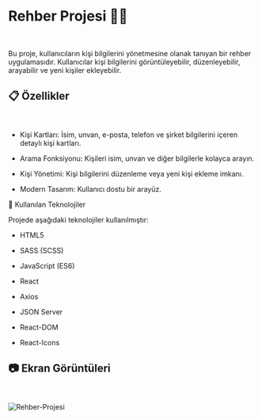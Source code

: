 
# Rehber Projesi 📇✨
<br/>

Bu proje, kullanıcıların kişi bilgilerini yönetmesine olanak tanıyan bir rehber uygulamasıdır.
Kullanıcılar kişi bilgilerini görüntüleyebilir, düzenleyebilir, arayabilir ve yeni kişiler ekleyebilir.

## 📋 Özellikler
<br/>

- Kişi Kartları: İsim, unvan, e-posta, telefon ve şirket bilgilerini içeren detaylı kişi kartları.
  
- Arama Fonksiyonu: Kişileri isim, unvan ve diğer bilgilerle kolayca arayın.
  
- Kişi Yönetimi: Kişi bilgilerini düzenleme veya yeni kişi ekleme imkanı.
  
- Modern Tasarım: Kullanıcı dostu bir arayüz.
  

🚀 Kullanılan Teknolojiler
<br/>

Projede aşağıdaki teknolojiler kullanılmıştır:

- HTML5
  
- SASS (SCSS)
  
- JavaScript (ES6)
  
- React
  
- Axios
  
- JSON Server
  
- React-DOM
  
- React-Icons

## 📷 Ekran Görüntüleri
<br/>





![Rehber-Projesi](https://github.com/user-attachments/assets/f76130aa-cc92-4083-88d2-c42bbde798ca)

